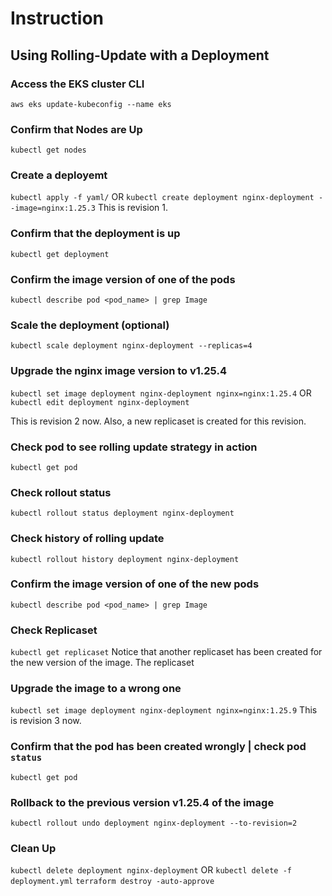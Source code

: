 # Instruction

## Using Rolling-Update with a Deployment 

### Access the EKS cluster CLI

`aws eks update-kubeconfig --name eks`

### Confirm that Nodes are Up

`kubectl get nodes`

### Create a deployemt

`kubectl apply -f yaml/`
OR
`kubectl create deployment nginx-deployment --image=nginx:1.25.3`
This is revision 1.

### Confirm that the deployment is up

`kubectl get deployment`

### Confirm the image version of one of the pods

`kubectl describe pod <pod_name> | grep Image`

### Scale the deployment (optional)

`kubectl scale deployment nginx-deployment --replicas=4`

### Upgrade the nginx image version to v1.25.4

`kubectl set image deployment nginx-deployment nginx=nginx:1.25.4`
OR
`kubectl edit deployment nginx-deployment`

This is revision 2 now.
Also, a new replicaset is created for this revision.

### Check pod to see rolling update strategy in action

`kubectl get pod`

### Check rollout status

`kubectl rollout status deployment nginx-deployment`

### Check history of rolling update

`kubectl rollout history deployment nginx-deployment`

### Confirm the image version of one of the new pods

`kubectl describe pod <pod_name> | grep Image`

### Check Replicaset

`kubectl get replicaset`
Notice that another replicaset has been created for the new version of the image.
The replicaset

### Upgrade the image to a wrong one

`kubectl set image deployment nginx-deployment nginx=nginx:1.25.9`
This is revision 3 now.

### Confirm that the pod has been created wrongly | check pod `status`

`kubectl get pod`

### Rollback to the previous version v1.25.4 of the image

`kubectl rollout undo deployment nginx-deployment --to-revision=2`

### Clean Up

`kubectl delete deployment nginx-deployment` OR `kubectl delete -f deployment.yml`
`terraform destroy -auto-approve`
